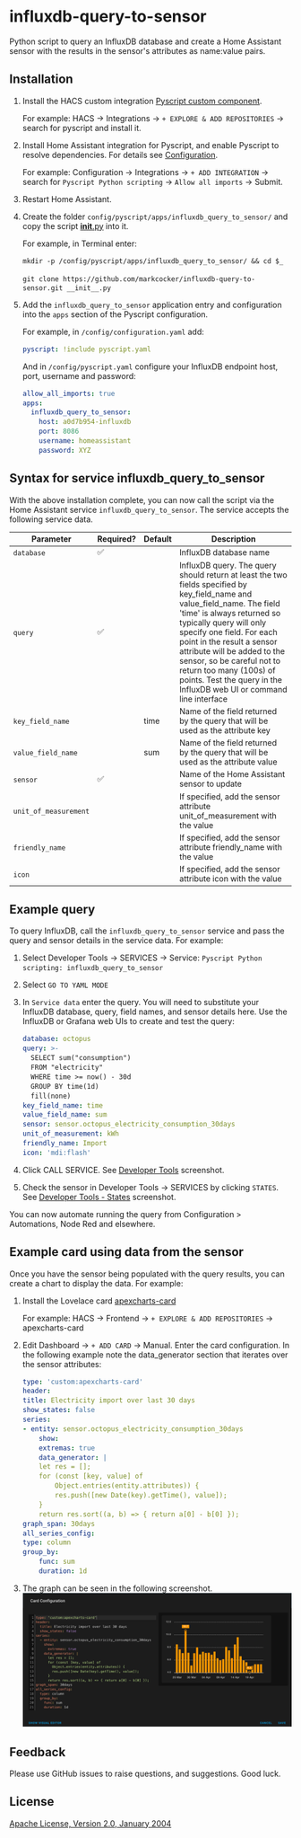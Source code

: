 # influxdb-query-to-sensor

Python script to query an InfluxDB database and create a Home Assistant sensor with the results in the sensor's attributes as name:value pairs.

## Installation

1. Install the HACS custom integration [Pyscript custom component](https://github.com/custom-components/pyscript#installation).

    For example: HACS → Integrations → `+ EXPLORE & ADD REPOSITORIES` → search for pyscript and install it.

2. Install Home Assistant integration for Pyscript, and enable Pyscript to resolve dependencies. For details see [Configuration](https://hacs-pyscript.readthedocs.io/en/latest/configuration.html).

    For example: Configuration → Integrations → `+ ADD INTEGRATION` → search for `Pyscript Python scripting` → `Allow all imports` → Submit.

3. Restart Home Assistant.

4. Create the folder `config/pyscript/apps/influxdb_query_to_sensor/` and copy the script [__init__.py](__init__.py) into it.

    For example, in Terminal enter:

    ```shell
    mkdir -p /config/pyscript/apps/influxdb_query_to_sensor/ && cd $_

    git clone https://github.com/markcocker/influxdb-query-to-sensor.git __init__.py
    ```

5. Add the `influxdb_query_to_sensor` application entry and configuration into the `apps` section of the Pyscript configuration.

    For example, in `/config/configuration.yaml` add:

    ```yaml
    pyscript: !include pyscript.yaml
    ```

    And in `/config/pyscript.yaml` configure your InfluxDB endpoint host, port, username and password:

    ```yaml
    allow_all_imports: true
    apps:
      influxdb_query_to_sensor:
        host: a0d7b954-influxdb
        port: 8086
        username: homeassistant
        password: XYZ
    ```

## Syntax for service influxdb_query_to_sensor

With the above installation complete, you can now call the script via the Home Assistant service `influxdb_query_to_sensor`. The service accepts the following service data.

| Parameter | Required? | Default | Description |
| --- | --- | --- | --- |
| `database` | ✅ | | InfluxDB database name|
| `query` | ✅ | | InfluxDB query. The query should return at least the two fields specified by key_field_name and value_field_name. The field 'time' is always returned so typically query will only specify one field. For each point in the result a sensor attribute will be added to the sensor, so be careful not to return too many (100s) of points. Test the query in the InfluxDB web UI or command line interface |
| `key_field_name` | | time | Name of the field returned by the query that will be used as the attribute key |
| `value_field_name` | | sum | Name of the field returned by the query that will be used as the attribute value |
| `sensor` | ✅ | | Name of the Home Assistant sensor to update |
| `unit_of_measurement` | | | If specified, add the sensor attribute unit_of_measurement with the value |
| `friendly_name` | | | If specified, add the sensor attribute friendly_name with the value |
| `icon` | | | If specified, add the sensor attribute icon with the value |

## Example query

To query InfluxDB, call the `influxdb_query_to_sensor` service and pass the query and sensor details in the service data. For example:

1. Select Developer Tools → SERVICES → Service: `Pyscript Python scripting: influxdb_query_to_sensor`

2. Select `GO TO YAML MODE`

3. In `Service data` enter the query. You will need to substitute your InfluxDB database, query, field names, and sensor details here. Use the InfluxDB or Grafana web UIs to create and test the query:

    ```yaml
    database: octopus
    query: >-
      SELECT sum("consumption")
      FROM "electricity"
      WHERE time >= now() - 30d
      GROUP BY time(1d)
      fill(none)
    key_field_name: time
    value_field_name: sum
    sensor: sensor.octopus_electricity_consumption_30days
    unit_of_measurement: kWh
    friendly_name: Import
    icon: 'mdi:flash'
    ```

4. Click CALL SERVICE. See [Developer Tools](docs/DeveloperTools.png) screenshot.

5. Check the sensor in Developer Tools → SERVICES by clicking `STATES`. See [Developer Tools - States](docs/DeveloperTools-States.png) screenshot.

You can now automate running the query from Configuration > Automations, Node Red and elsewhere.

## Example card using data from the sensor

Once you have the sensor being populated with the query results, you can create a chart to display the data. For example:

1. Install the Lovelace card [apexcharts-card](https://github.com/RomRider/apexcharts-card)

    For example: HACS → Frontend → `+ EXPLORE & ADD REPOSITORIES` → apexcharts-card

2. Edit Dashboard → `+ ADD CARD` → Manual. Enter the card configuration. In the following example note the data_generator section that iterates over the sensor attributes:

    ```yaml
    type: 'custom:apexcharts-card'
    header:
    title: Electricity import over last 30 days
    show_states: false
    series:
    - entity: sensor.octopus_electricity_consumption_30days
        show:
        extremas: true
        data_generator: |
        let res = [];
        for (const [key, value] of
            Object.entries(entity.attributes)) {
            res.push([new Date(key).getTime(), value]);
        }
        return res.sort((a, b) => { return a[0] - b[0] });
    graph_span: 30days
    all_series_config:
    type: column
    group_by:
        func: sum
        duration: 1d
    ```

3. The graph can be seen in the following screenshot. ![Card Configuration](docs/CardConfiguration.png)

## Feedback

Please use GitHub issues to raise questions, and suggestions. Good luck.

## License

[Apache License, Version 2.0, January 2004](LICENSE)